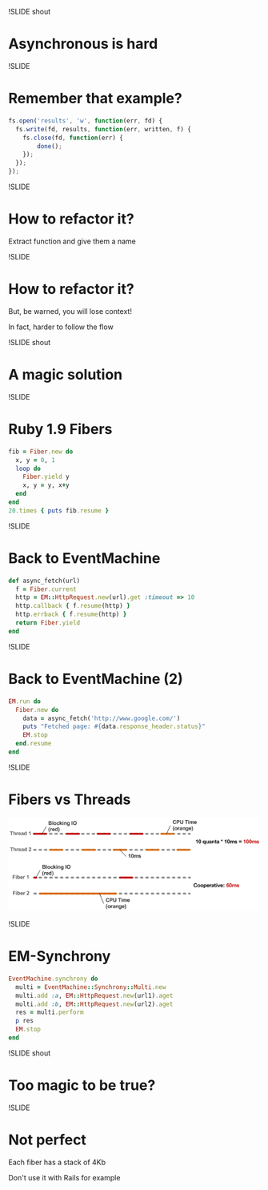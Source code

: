 !SLIDE shout
# Asynchronous is&nbsp;hard #

!SLIDE
# Remember that example? #

```js
fs.open('results', 'w', function(err, fd) {
  fs.write(fd, results, function(err, written, f) {
    fs.close(fd, function(err) {
        done();
    });
  });
});
```

!SLIDE
# How to refactor it? #

Extract function and give them a name

!SLIDE
# How to refactor it? #

But, be warned, you will lose context!

In fact, harder to follow the flow

!SLIDE shout
# A magic solution #

!SLIDE
# Ruby 1.9 Fibers #

```ruby
fib = Fiber.new do
  x, y = 0, 1
  loop do
    Fiber.yield y
    x, y = y, x+y
  end
end
20.times { puts fib.resume }
```

!SLIDE
# Back to EventMachine #

```ruby
def async_fetch(url)
  f = Fiber.current
  http = EM::HttpRequest.new(url).get :timeout => 10
  http.callback { f.resume(http) }
  http.errback { f.resume(http) }
  return Fiber.yield
end
```

!SLIDE
# Back to EventMachine (2) #

```ruby
EM.run do
  Fiber.new do
    data = async_fetch('http://www.google.com/')
    puts "Fetched page: #{data.response_header.status}"
    EM.stop
  end.resume
end
```

!SLIDE
# Fibers vs Threads #
![cooperative scheduling](fibers-vs-threads.png)

!SLIDE
# EM-Synchrony #

```ruby
EventMachine.synchrony do
  multi = EventMachine::Synchrony::Multi.new
  multi.add :a, EM::HttpRequest.new(url1).aget
  multi.add :b, EM::HttpRequest.new(url2).aget
  res = multi.perform
  p res
  EM.stop
end
```

!SLIDE shout
# Too magic to be true? #

!SLIDE
# Not perfect #

Each fiber has a stack of 4Kb

Don't use it with Rails for example

